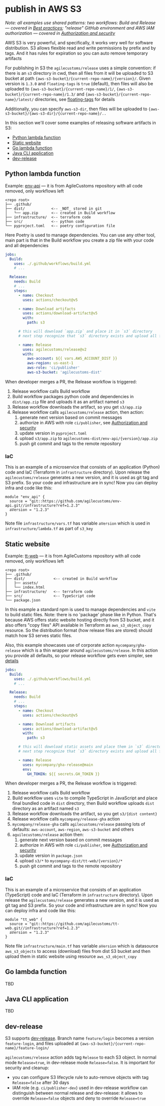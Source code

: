 # publish in AWS S3

_Note: all examples use shared patterns: two workflows: Build and Release — covered in [Best practices](../best-practices.md);
"release" GitHub environment and AWS IAM authorization — covered in [Authorization and security](../authorization.md)_

AWS S3 is very powerful, and specifically, it works very well for software distribution.
S3 allows flexible read and write permissions by prefix and by tags. And it has rules for expiration so you can auto remove temporary artifacts 

For publishing in S3 the `agilecustoms/release` uses a simple convention:
if there is an `s3` directory in cwd, then all files from it will be uploaded to S3 bucket
at path `{aws-s3-bucket}/{current-repo-name}/{version}/`. Given version is `1.3.0` and `floating-tags` is `true` (default),
then files will also be uploaded to `{aws-s3-bucket}/{current-repo-name}/1/`, `{aws-s3-bucket}/{current-repo-name}/1.3/`
and `{aws-s3-bucket}/{current-repo-name}/latest/` directories, see [floating-tags](../features/floating-tags.md) for details

Additionally, you can specify `aws-s3-dir`, then files will be uploaded to `{aws-s3-bucket}/{aws-s3-dir}/{current-repo-name}/..`

In this section we'll cover some examples of releasing software artifacts in S3:
- [Python lambda function](#python-lambda-function)
- [Static website](#static-website)
- [Go lambda function](#go-lambda-function)
- [Java CLI application](#java-cli-application)
- [dev-release](#dev-release)

## Python lambda function

Example: [env-api](../examples/env-api) — it is from AgileCustoms repository with all code removed, only workflows left

```
<repo root>
├── .github/
├── dist/            <-- _NOT_ stored in git
│   └── app.zip      <-- created in Build workflow
├── infrastructure/  <-- terraform code
├── src/             <-- python code
└── pyproject.toml   <-- poetry configuration file
```

Here Poetry is used to manage dependencies. You can use any other tool,
main part is that in the Build workflow you create a zip file with your code and all dependencies

```yaml
jobs:
  Build:
    uses: ./.github/workflows/build.yml
    # ...

  Release:
    needs: Build
    # ...
    steps:
      - name: Checkout
        uses: actions/checkout@v5

      - name: Download artifacts
        uses: actions/download-artifact@v5
        with:
          path: s3

      # this will download `app.zip` and place it in `s3` directory
      # next step recognize that `s3` directory exists and upload all files from it to S3

      - name: Release
        uses: agilecustoms/release@v2
        with:
          aws-account: ${{ vars.AWS_ACCOUNT_DIST }}
          aws-region: us-east-1
          aws-role: 'ci/publisher'
          aws-s3-bucket: 'agilecustoms-dist'
```

When developer merges a PR, the Release workflow is triggered:
1. Release workflow calls Build workflow
2. Build workflow packages python code and dependencies in `dist/app.zip` file and uploads it as an artifact named `s3`
3. Release workflow downloads the artifact, so you get `s3/app.zip`
4. Release workflow calls `agilecustoms/release` action, then action:
   1. generate next version based on commit messages
   2. authorize in AWS with role `ci/publisher`, see [Authorization and security](../authorization.md)
   3. update version in `pyproject.toml`
   4. upload `s3/app.zip` to `agilecustoms-dist/env-api/{version}/app.zip`
   5. push git commit and tags to the remote repository

### IaC

This is an example of a microservice that consists of an application (Python) code and IaC (Terraform in `infrastructure` directory).
Upon release the `agilecustoms/release` generates a new version, and it is used as git tag and S3 prefix.
So your code and infrastructure are in sync! Now you can deploy infra and code like this:

```hcl
module "env_api" {
  source = "git::https://github.com/agilecustoms/env-api.git//infrastructure?ref=1.2.3"
  aVersion = "1.2.3"
}
```

Note file `infrastructure/vars.tf` has variable `aVersion` which is used in `infrastructure/lambda.tf` as part of `s3_key`

## Static website

Example: [tt-web](../examples/tt-web) — it is from AgileCustoms repository with all code removed, only workflows left

```
<repo root>
├── .github/
├── dist/             <-- created in Build workflow
│   ├── assets/ 
│   └── index.html
├── infrastructure/   <-- terraform code
├── src/              <-- TypeScript code
└── package.json
```

In this example a standard npm is used to manage dependencies and `vite` to build static files.
Note: there is no 'package' phase like in Python. That's because AWS offers static website hosting directly from S3 bucket,
and it also offers "copy files" API available in Terraform as `aws_s3_object_copy` resource.
So the distribution format (how release files are stored) should match how S3 serves static files.

Also, this example showcases use of corporate action `mycompany/gha-release` which is a thin wrapper around `agilecustoms/release`.
In this action you provide all defaults, so your release workflow gets even simpler, see [details](../best-practices.md#company-specific-gha-release-wrapper)

```yaml
jobs:
  Build:
    uses: ./.github/workflows/build.yml
    # ...

  Release:
    needs: Build
    # ...
    steps:
      - name: Checkout
        uses: actions/checkout@v5

      - name: Download artifacts
        uses: actions/download-artifact@v5
        with:
          path: s3

      # this will download static assets and place them in `s3` directory
      # next step recognize that `s3` directory exists and upload all files from it to S3

      - name: Release
        uses: mycompany/gha-release@main
        env:
          GH_TOKEN: ${{ secrets.GH_TOKEN }}
```

When developer merges a PR, the Release workflow is triggered:
1. Release workflow calls Build workflow
2. Build workflow uses `vite` to compile TypeScript in JavaScript and place final bundled code in `dist` directory, then Build workflow uploads `dist` directory as an artifact named `s3`
3. Release workflow downloads the artifact, so you get `s3/{dist content}`
4. Release workflow calls `mycompany/release-gha` action
5. `mycompany/release-gha` calls `agilecustoms/release` passing lots of defaults: `aws-account`, `aws-region`, `aws-s3-bucket` and others
6. `aguilecustoms/release` action then:
    1. generate next version based on commit messages
    2. authorize in AWS with role `ci/publisher`, see [Authorization and security](../authorization.md)
    3. update version in `package.json`
    4. upload `s3/*` to `mycompany-dist/tt-web/{version}/*`
    5. push git commit and tags to the remote repository

### IaC

This is an example of a microservice that consists of an application (TypeScript) code and IaC (Terraform in `infrastructure` directory).
Upon release the `agilecustoms/release` generates a new version, and it is used as git tag and S3 prefix.
So your code and infrastructure are in sync! Now you can deploy infra and code like this:

```hcl
module "tt_web" {
  source = "git::https://github.com/agilecustoms/tt-web.git//infrastructure?ref=1.2.3"
  aVersion = "1.2.3"
}
```

Note file `infrastructure/main.tf` has variable `aVersion` which is datasource `aws_s3_objects` to access (download) files
from dist S3 bucket and then upload them in static website using resource `aws_s3_object_copy`

## Go lambda function

TBD

## Java CLI application

TBD

## dev-release

S3 supports [dev-release](../features/dev-release.md). Branch name `feature/login` becomes a version `feature-login`,
and files uploaded at `{aws-s3-bucket}/{current-repo-name}/feature-login/`

`agilecustoms/release` action adds tag `Release` to each S3 object. In normal mode `Release=true`, in dev-release mode `Release=false`.
It is important for security and cleanup:
- you can configure S3 lifecycle rule to auto-remove objects with tag `Release=false` after 30 days
- IAM role (e.g. `ci/publisher-dev`) used in dev-release workflow can distinguish between normal release and dev-release:
  it allows to override `Release=false` objects and deny to override `Release=true`
